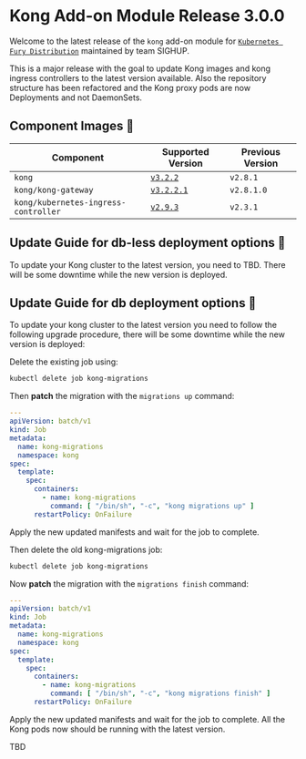 # Kong Add-on Module Release 3.0.0

Welcome to the latest release of the `kong` add-on module for [`Kubernetes Fury
Distribution`](https://github.com/sighupio/fury-distribution) maintained by team
SIGHUP.

This is a major release with the goal to update Kong images and kong ingress controllers to the latest version available.
Also the repository structure has been refactored and the Kong proxy pods are now Deployments and not DaemonSets.

## Component Images 🚢

| Component                            | Supported Version                                                                                      | Previous Version |
|--------------------------------------|--------------------------------------------------------------------------------------------------------|------------------|
| `kong`                               | [`v3.2.2`](https://github.com/Kong/kong/releases/tag/3.2.2)                                            | `v2.8.1`         |
| `kong/kong-gateway`                  | [`v3.2.2.1`](https://docs.konghq.com/gateway/changelog/#3221)                                          | `v2.8.1.0`       |
| `kong/kubernetes-ingress-controller` | [`v2.9.3`](https://github.com/Kong/kubernetes-ingress-controller/releases/tag/v2.9.3)                  | `v2.3.1`         |

## Update Guide for db-less deployment options 🦮

To update your Kong cluster to the latest version, you need to TBD.
There will be some downtime while the new version is deployed.

## Update Guide for db deployment options 🦍

To update your kong cluster to the latest version you need to follow the following upgrade procedure, there will be some
downtime while the new version is deployed:

Delete the existing job using:

```bash
kubectl delete job kong-migrations
```

Then **patch** the migration with the `migrations up` command:

```yaml
---
apiVersion: batch/v1
kind: Job
metadata:
  name: kong-migrations
  namespace: kong
spec:
  template:
    spec:
      containers:
        - name: kong-migrations
          command: [ "/bin/sh", "-c", "kong migrations up" ]
      restartPolicy: OnFailure
```

Apply the new updated manifests and wait for the job to complete.

Then delete the old kong-migrations job:

```bash
kubectl delete job kong-migrations
```

Now **patch** the migration with the `migrations finish` command:

```yaml
---
apiVersion: batch/v1
kind: Job
metadata:
  name: kong-migrations
  namespace: kong
spec:
  template:
    spec:
      containers:
        - name: kong-migrations
          command: [ "/bin/sh", "-c", "kong migrations finish" ]
      restartPolicy: OnFailure
```

Apply the new updated manifests and wait for the job to complete. All the Kong pods now should be running with the latest version.

TBD

